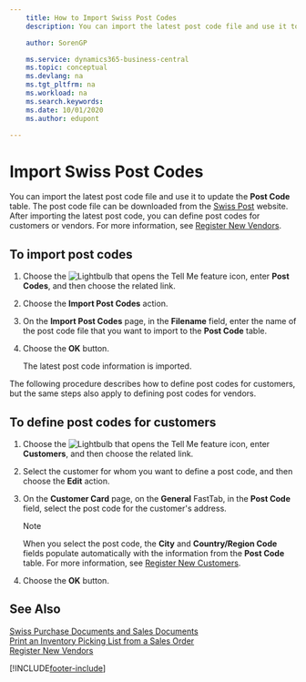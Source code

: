 ```yaml
---
    title: How to Import Swiss Post Codes
    description: You can import the latest post code file and use it to update the Post Code table. The post code file can be downloaded from the Swiss Post website. After importing the latest post code, you can define post codes for customers or vendors.

    author: SorenGP

    ms.service: dynamics365-business-central
    ms.topic: conceptual
    ms.devlang: na
    ms.tgt_pltfrm: na
    ms.workload: na
    ms.search.keywords:
    ms.date: 10/01/2020
    ms.author: edupont

---
```

# Import Swiss Post Codes
You can import the latest post code file and use it to update the **Post Code** table. The post code file can be downloaded from the [Swiss Post](https://go.microsoft.com/fwlink/?LinkId=150292) website. After importing the latest post code, you can define post codes for customers or vendors. For more information, see [Register New Vendors](../../purchasing-how-register-new-vendors.md).  

## To import post codes  

1.  Choose the ![Lightbulb that opens the Tell Me feature](../../media/ui-search/search_small.png "Tell me what you want to do") icon, enter **Post Codes**, and then choose the related link.  
2.  Choose the **Import Post Codes** action.  
3.  On the **Import Post Codes** page, in the **Filename** field, enter the name of the post code file that you want to import to the **Post Code** table.  
4.  Choose the **OK** button.  

    The latest post code information is imported.  

The following procedure describes how to define post codes for customers, but the same steps also apply to defining post codes for vendors.  

## To define post codes for customers  

1.  Choose the ![Lightbulb that opens the Tell Me feature](../../media/ui-search/search_small.png "Tell me what you want to do") icon, enter **Customers**, and then choose the related link.  
2.  Select the customer for whom you want to define a post code, and then choose the **Edit** action.  
3.  On the **Customer Card** page, on the **General** FastTab, in the **Post Code** field, select the post code for the customer's address.  

    > [!NOTE]  
    >  When you select the post code, the **City** and **Country/Region Code** fields populate automatically with the information from the **Post Code** table. For more information, see [Register New Customers](../../sales-how-register-new-customers.md).  

4.  Choose the **OK** button.  

## See Also   
 [Swiss Purchase Documents and Sales Documents](swiss-purchase-documents-and-sales-documents.md)   
 [Print an Inventory Picking List from a Sales Order](how-to-print-an-inventory-picking-list-from-a-sales-order.md)   
 [Register New Vendors](../../purchasing-how-register-new-vendors.md)  


[!INCLUDE[footer-include](../../includes/footer-banner.md)]